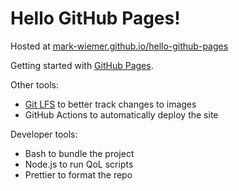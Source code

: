 # Hello GitHub Pages!

Hosted at [mark-wiemer.github.io/hello-github-pages](https://mark-wiemer.github.io/hello-github-pages/)

Getting started with [GitHub Pages](https://https://pages.github.com/).

Other tools:

- [Git LFS](https://git-lfs.com/) to better track changes to images
- GitHub Actions to automatically deploy the site

Developer tools:

- Bash to bundle the project
- Node.js to run QoL scripts
- Prettier to format the repo
